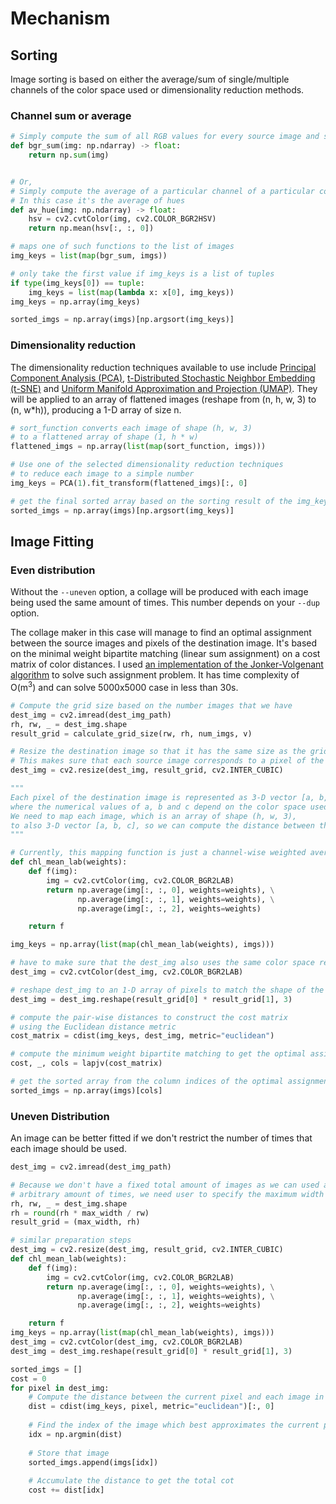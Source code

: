 # Mechanism

## Sorting

Image sorting is based on either the average/sum of single/multiple channels of the color space used or dimensionality reduction methods.

### Channel sum or average

```python
# Simply compute the sum of all RGB values for every source image and sort using them.
def bgr_sum(img: np.ndarray) -> float:
    return np.sum(img)


# Or,
# Simply compute the average of a particular channel of a particular color space
# In this case it's the average of hues
def av_hue(img: np.ndarray) -> float:
    hsv = cv2.cvtColor(img, cv2.COLOR_BGR2HSV)
    return np.mean(hsv[:, :, 0])

# maps one of such functions to the list of images
img_keys = list(map(bgr_sum, imgs))

# only take the first value if img_keys is a list of tuples
if type(img_keys[0]) == tuple:
    img_keys = list(map(lambda x: x[0], img_keys))
img_keys = np.array(img_keys)

sorted_imgs = np.array(imgs)[np.argsort(img_keys)]
```

### Dimensionality reduction

The dimensionality reduction techniques available to use include [Principal Component Analysis (PCA)](https://en.wikipedia.org/wiki/Principal_component_analysis), [t-Distributed Stochastic Neighbor Embedding (t-SNE)](https://lvdmaaten.github.io/tsne/) and [Uniform Manifold Approximation and Projection (UMAP)](https://github.com/lmcinnes/umap). They will be applied to an array of flattened images (reshape from (n, h, w, 3) to (n, w\*h)), producing a 1-D array of size n.

```python
# sort_function converts each image of shape (h, w, 3) 
# to a flattened array of shape (1, h * w) 
flattened_imgs = np.array(list(map(sort_function, imgs)))

# Use one of the selected dimensionality reduction techniques 
# to reduce each image to a simple number
img_keys = PCA(1).fit_transform(flattened_imgs)[:, 0]

# get the final sorted array based on the sorting result of the img_keys
sorted_imgs = np.array(imgs)[np.argsort(img_keys)]
```

## Image Fitting

### Even distribution

Without the ```--uneven``` option, a collage will be produced with each image being used the same amount of times. This number depends on your ```--dup``` option.

The collage maker in this case will manage to find an optimal assignment between the source images and pixels of the destination image. It's based on the minimal weight bipartite matching (linear sum assignment) on a cost matrix of color distances. I used [an implementation of the Jonker-Volgenant algorithm](https://github.com/gatagat/lap) to solve such assignment problem. It has time complexity of O(m<sup>3</sup>) and can solve 5000x5000 case in less than 30s.

```python
# Compute the grid size based on the number images that we have
dest_img = cv2.imread(dest_img_path)
rh, rw, _ = dest_img.shape
result_grid = calculate_grid_size(rw, rh, num_imgs, v)

# Resize the destination image so that it has the same size as the grid
# This makes sure that each source image corresponds to a pixel of the destination image
dest_img = cv2.resize(dest_img, result_grid, cv2.INTER_CUBIC)

"""
Each pixel of the destination image is represented as 3-D vector [a, b, c] 
where the numerical values of a, b and c depend on the color space used. 
We need to map each image, which is an array of shape (h, w, 3), 
to also 3-D vector [a, b, c], so we can compute the distance between them.
"""

# Currently, this mapping function is just a channel-wise weighted average of the color space used
def chl_mean_lab(weights):
    def f(img):
        img = cv2.cvtColor(img, cv2.COLOR_BGR2LAB)
        return np.average(img[:, :, 0], weights=weights), \
               np.average(img[:, :, 1], weights=weights), \
               np.average(img[:, :, 2], weights=weights)

    return f

img_keys = np.array(list(map(chl_mean_lab(weights), imgs)))

# have to make sure that the dest_img also uses the same color space representation
dest_img = cv2.cvtColor(dest_img, cv2.COLOR_BGR2LAB)

# reshape dest_img to an 1-D array of pixels to match the shape of the img_keys
dest_img = dest_img.reshape(result_grid[0] * result_grid[1], 3)

# compute the pair-wise distances to construct the cost matrix
# using the Euclidean distance metric
cost_matrix = cdist(img_keys, dest_img, metric="euclidean")

# compute the minimum weight bipartite matching to get the optimal assignment
cost, _, cols = lapjv(cost_matrix)

# get the sorted array from the column indices of the optimal assignment
sorted_imgs = np.array(imgs)[cols]
```

### Uneven Distribution

An image can be better fitted if we don't restrict the number of times that each image should be used.

```python
dest_img = cv2.imread(dest_img_path)

# Because we don't have a fixed total amount of images as we can used a single image for 
# arbitrary amount of times, we need user to specify the maximum width in order to determine the grid size.
rh, rw, _ = dest_img.shape
rh = round(rh * max_width / rw)
result_grid = (max_width, rh)

# similar preparation steps
dest_img = cv2.resize(dest_img, result_grid, cv2.INTER_CUBIC)
def chl_mean_lab(weights):
    def f(img):
        img = cv2.cvtColor(img, cv2.COLOR_BGR2LAB)
        return np.average(img[:, :, 0], weights=weights), \
               np.average(img[:, :, 1], weights=weights), \
               np.average(img[:, :, 2], weights=weights)

    return f
img_keys = np.array(list(map(chl_mean_lab(weights), imgs)))
dest_img = cv2.cvtColor(dest_img, cv2.COLOR_BGR2LAB)
dest_img = dest_img.reshape(result_grid[0] * result_grid[1], 3)

sorted_imgs = []
cost = 0
for pixel in dest_img:
    # Compute the distance between the current pixel and each image in the set
    dist = cdist(img_keys, pixel, metric="euclidean")[:, 0]
    
    # Find the index of the image which best approximates the current pixel
    idx = np.argmin(dist)
    
    # Store that image
    sorted_imgs.append(imgs[idx])
    
    # Accumulate the distance to get the total cot
    cost += dist[idx]

```
